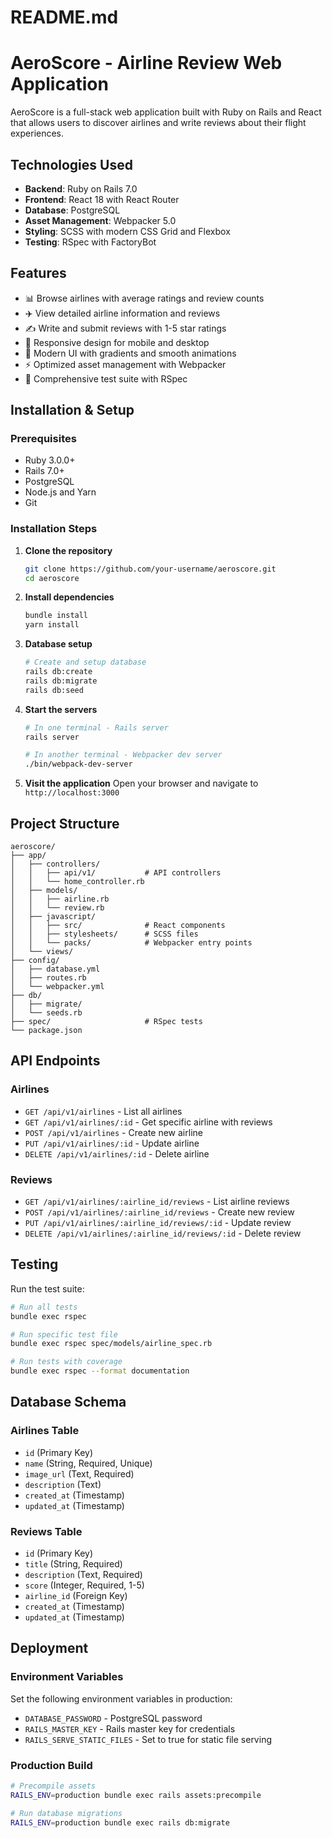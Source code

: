 # README.md
# AeroScore - Airline Review Web Application

AeroScore is a full-stack web application built with Ruby on Rails and React that allows users to discover airlines and write reviews about their flight experiences.

## Technologies Used

- **Backend**: Ruby on Rails 7.0
- **Frontend**: React 18 with React Router
- **Database**: PostgreSQL
- **Asset Management**: Webpacker 5.0
- **Styling**: SCSS with modern CSS Grid and Flexbox
- **Testing**: RSpec with FactoryBot

## Features

- 📊 Browse airlines with average ratings and review counts
- ✈️ View detailed airline information and reviews
- ✍️ Write and submit reviews with 1-5 star ratings
- 📱 Responsive design for mobile and desktop
- 🎨 Modern UI with gradients and smooth animations
- ⚡ Optimized asset management with Webpacker
- 🧪 Comprehensive test suite with RSpec

## Installation & Setup

### Prerequisites
- Ruby 3.0.0+
- Rails 7.0+
- PostgreSQL
- Node.js and Yarn
- Git

### Installation Steps

1. **Clone the repository**
   ```bash
   git clone https://github.com/your-username/aeroscore.git
   cd aeroscore
   ```

2. **Install dependencies**
   ```bash
   bundle install
   yarn install
   ```

3. **Database setup**
   ```bash
   # Create and setup database
   rails db:create
   rails db:migrate
   rails db:seed
   ```

4. **Start the servers**
   ```bash
   # In one terminal - Rails server
   rails server

   # In another terminal - Webpacker dev server
   ./bin/webpack-dev-server
   ```

5. **Visit the application**
   Open your browser and navigate to `http://localhost:3000`

## Project Structure

```
aeroscore/
├── app/
│   ├── controllers/
│   │   ├── api/v1/           # API controllers
│   │   └── home_controller.rb
│   ├── models/
│   │   ├── airline.rb
│   │   └── review.rb
│   ├── javascript/
│   │   ├── src/              # React components
│   │   ├── stylesheets/      # SCSS files
│   │   └── packs/            # Webpacker entry points
│   └── views/
├── config/
│   ├── database.yml
│   ├── routes.rb
│   └── webpacker.yml
├── db/
│   ├── migrate/
│   └── seeds.rb
├── spec/                     # RSpec tests
└── package.json
```

## API Endpoints

### Airlines
- `GET /api/v1/airlines` - List all airlines
- `GET /api/v1/airlines/:id` - Get specific airline with reviews
- `POST /api/v1/airlines` - Create new airline
- `PUT /api/v1/airlines/:id` - Update airline
- `DELETE /api/v1/airlines/:id` - Delete airline

### Reviews
- `GET /api/v1/airlines/:airline_id/reviews` - List airline reviews
- `POST /api/v1/airlines/:airline_id/reviews` - Create new review
- `PUT /api/v1/airlines/:airline_id/reviews/:id` - Update review
- `DELETE /api/v1/airlines/:airline_id/reviews/:id` - Delete review

## Testing

Run the test suite:
```bash
# Run all tests
bundle exec rspec

# Run specific test file
bundle exec rspec spec/models/airline_spec.rb

# Run tests with coverage
bundle exec rspec --format documentation
```

## Database Schema

### Airlines Table
- `id` (Primary Key)
- `name` (String, Required, Unique)
- `image_url` (Text, Required)
- `description` (Text)
- `created_at` (Timestamp)
- `updated_at` (Timestamp)

### Reviews Table  
- `id` (Primary Key)
- `title` (String, Required)
- `description` (Text, Required)
- `score` (Integer, Required, 1-5)
- `airline_id` (Foreign Key)
- `created_at` (Timestamp)
- `updated_at` (Timestamp)

## Deployment

### Environment Variables
Set the following environment variables in production:
- `DATABASE_PASSWORD` - PostgreSQL password
- `RAILS_MASTER_KEY` - Rails master key for credentials
- `RAILS_SERVE_STATIC_FILES` - Set to true for static file serving

### Production Build
```bash
# Precompile assets
RAILS_ENV=production bundle exec rails assets:precompile

# Run database migrations
RAILS_ENV=production bundle exec rails db:migrate
```
